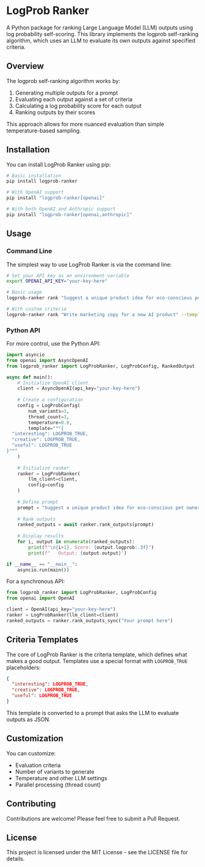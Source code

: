 # LogProb Ranker

A Python package for ranking Large Language Model (LLM) outputs using log probability self-scoring. This library implements the logprob self-ranking algorithm, which uses an LLM to evaluate its own outputs against specified criteria.

## Overview

The logprob self-ranking algorithm works by:

1. Generating multiple outputs for a prompt
2. Evaluating each output against a set of criteria
3. Calculating a log probability score for each output
4. Ranking outputs by their scores

This approach allows for more nuanced evaluation than simple temperature-based sampling.

## Installation

You can install LogProb Ranker using pip:

```bash
# Basic installation
pip install logprob-ranker

# With OpenAI support
pip install "logprob-ranker[openai]"

# With both OpenAI and Anthropic support
pip install "logprob-ranker[openai,anthropic]"
```

## Usage

### Command Line

The simplest way to use LogProb Ranker is via the command line:

```bash
# Set your API key as an environment variable
export OPENAI_API_KEY="your-key-here"

# Basic usage
logprob-ranker rank "Suggest a unique product idea for eco-conscious pet owners" --variants 3

# With custom criteria
logprob-ranker rank "Write marketing copy for a new AI product" --template criteria.json --output results.json
```

### Python API

For more control, use the Python API:

```python
import asyncio
from openai import AsyncOpenAI
from logprob_ranker import LogProbRanker, LogProbConfig, RankedOutput

async def main():
    # Initialize OpenAI client
    client = AsyncOpenAI(api_key="your-key-here")
    
    # Create a configuration
    config = LogProbConfig(
        num_variants=3,
        thread_count=3,
        temperature=0.8,
        template="""{ 
  "interesting": LOGPROB_TRUE,
  "creative": LOGPROB_TRUE,
  "useful": LOGPROB_TRUE
}"""
    )
    
    # Initialize ranker
    ranker = LogProbRanker(
        llm_client=client,
        config=config
    )
    
    # Define prompt
    prompt = "Suggest a unique product idea for eco-conscious pet owners"
    
    # Rank outputs
    ranked_outputs = await ranker.rank_outputs(prompt)
    
    # Display results
    for i, output in enumerate(ranked_outputs):
        print(f"\n{i+1}. Score: {output.logprob:.3f}")
        print(f"   Output: {output.output}")

if __name__ == "__main__":
    asyncio.run(main())
```

For a synchronous API:

```python
from logprob_ranker import LogProbRanker, LogProbConfig
from openai import OpenAI

client = OpenAI(api_key="your-key-here")
ranker = LogProbRanker(llm_client=client)
ranked_outputs = ranker.rank_outputs_sync("Your prompt here")
```

## Criteria Templates

The core of LogProb Ranker is the criteria template, which defines what makes a good output. Templates use a special format with `LOGPROB_TRUE` placeholders:

```json
{
  "interesting": LOGPROB_TRUE,
  "creative": LOGPROB_TRUE,
  "useful": LOGPROB_TRUE
}
```

This template is converted to a prompt that asks the LLM to evaluate outputs as JSON.

## Customization

You can customize:

- Evaluation criteria
- Number of variants to generate
- Temperature and other LLM settings
- Parallel processing (thread count)

## Contributing

Contributions are welcome! Please feel free to submit a Pull Request.

## License

This project is licensed under the MIT License - see the LICENSE file for details.